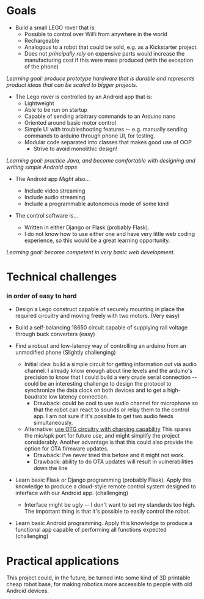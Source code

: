 # Goals

* Build a small LEGO rover that is:
    * Possible to control over WiFi from anywhere in the world
    * Rechargeable
    * Analogous to a robot that could be sold, e.g. as a Kickstarter project.
    * Does not _principally rely_ on expensive parts would increase the manufacturing cost if this were mass produced (with the exception of the phone)

_Learning goal: produce prototype hardware that is durable and represents product ideas that can be scaled to bigger projects._

* The Lego rover is controlled by an Android app that is:
    * Lightweight
    * Able to be run on startup
    * Capable of sending arbitrary commands to an Arduino nano
    * Oriented around basic motor control
    * Simple UI with troubleshooting features -- e.g. manually sending commands to arduino through phone UI, for testing.
    * Modular code separated into classes that makes good use of OOP
        * Strive to avoid monolithic design!

_Learning goal: practice Java, and become comfortable with designing and writing simple Android apps_

* The Android app *Might* also...
    * Include video streaming
    * Include audio streaming
    * Include a programmable autonomous mode of some kind

* The control software is...
    * Written in either Django or Flask (probably Flask).
    * I do not know how to use either one and have very little web coding experience, so this would be a great learning opportunity.

_Learning goal: become competent in very basic web development._

# Technical challenges

### in order of easy to hard

* Design a Lego construct capable of securely mounting in place the required circuitry and moving freely with two motors. (Very easy)


* Build a self-balancing 18650 circuit capable of supplying rail voltage through buck converters (easy)


* Find a robust and low-latency way of controlling an arduino from an unmodified phone (Slightly challenging)
    * Initial idea: build a simple circuit for getting information out via audio channel. I already know enough about line levels and the arduino's precision to know that I could build a very crude serial connection -- could be an interesting challenge to design the protocol to synchronize the data clock on both devices and to get a high-baudrate low latency connection.
        * Drawback: could be cool to use audio channel for microphone so that the robot can react to sounds or relay them to the control app. I am not sure if it's possible to get two audio feeds simultaneously.
    * Alternative: [use OTG circuitry with charging capability](https://www.youtube.com/watch?v=cSSnsCO1xKw) This spares the mic/spk port for future use, and might simplify the project considerably. Another advantage is that this could also provide the option for OTA firmware updates.
        * Drawback: I've never tried this before and it might not work.
        * Drawback: ability to do OTA updates will result in vulnerabilities down the line


* Learn basic Flask or Django programming (probably Flask). Apply this knowledge to produce a cloud-style remote control system designed to interface with our Android app. (challenging)
    * Interface might be ugly -- I don't want to set my standards too high. The important thing is that it's possible to easily control the robot.


* Learn basic Android programming. Apply this knowledge to produce a functional app capable of performing all functions expected (challenging)

# Practical applications

This project could, in the future, be turned into some kind of 3D printable cheap robot base, for making robotics more accessible to people with old Android devices.
